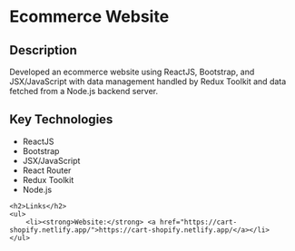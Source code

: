 <h1>Ecommerce Website</h1>

<h2>Description</h2>
<p>Developed an ecommerce website using ReactJS, Bootstrap, and JSX/JavaScript with data management handled by Redux Toolkit and data fetched from a Node.js backend server.</p>

<h2>Key Technologies</h2>
 <ul>
  <li>ReactJS</li>
  <li>Bootstrap</li>
  <li>JSX/JavaScript</li>
  <li>React Router</li>
  <li>Redux Toolkit</li>
  <li>Node.js</li>
 </ul>

    <h2>Links</h2>
    <ul>
        <li><strong>Website:</strong> <a href="https://cart-shopify.netlify.app/">https://cart-shopify.netlify.app/</a></li>
    </ul>
    
